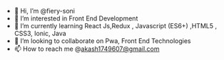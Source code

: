 - 👋 Hi, I’m @fiery-soni
- 👀 I’m interested in Front End Development
- 🌱 I’m currently learning React Js,Redux , Javascript (ES6+) ,HTML5 , CSS3,  Ionic, Java
- 💞️ I’m looking to collaborate on Pwa, Front End Technologies
- 📫 How to reach me @akash1749607@gmail.com

<!---
fiery-soni/fiery-soni is a ✨ special ✨ repository because its `README.md` (this file) appears on your GitHub profile.
You can click the Preview link to take a look at your changes.
--->
